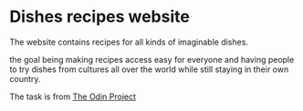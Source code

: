 # Dishes recipes website

The website contains recipes for all kinds of imaginable dishes.

the goal being making recipes access easy for everyone and having people to try dishes from cultures all over the world while still staying in their own country.

The task is from [The Odin Project](https://www.theodinproject.com/lessons/foundations-recipes "TOP \( PROJECT: RECIPES \)")
